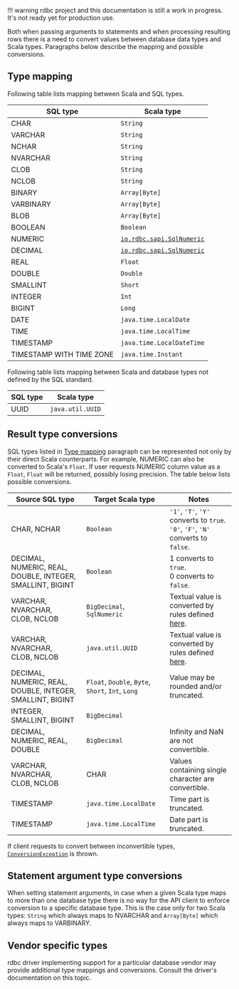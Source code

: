 <!---
 ! Copyright 2016-2017 rdbc contributors
 !
 ! Licensed under the Apache License, Version 2.0 (the "License");
 ! you may not use this file except in compliance with the License.
 ! You may obtain a copy of the License at
 !
 !     http://www.apache.org/licenses/LICENSE-2.0
 !
 ! Unless required by applicable law or agreed to in writing, software
 ! distributed under the License is distributed on an "AS IS" BASIS,
 ! WITHOUT WARRANTIES OR CONDITIONS OF ANY KIND, either express or implied.
 ! See the License for the specific language governing permissions and
 ! limitations under the License. 
 -->
!!! warning
    rdbc project and this documentation is still a work in progress.
    It's not ready yet for production use.

Both when passing arguments to statements and when processing resulting rows
there is a need to convert values between database data types and Scala types.
Paragraphs below describe the mapping and possible conversions.

## Type mapping

Following table lists mapping between Scala and SQL types.

| SQL type                  | Scala type   |
|---------------------------|--------------|
| CHAR                      | `String`     |
| VARCHAR                   | `String`     |
| NCHAR                     | `String`     |
| NVARCHAR                  | `String`     |
| CLOB                      | `String`     |
| NCLOB                     | `String`     |
| BINARY                    | `Array[Byte]`|
| VARBINARY                 | `Array[Byte]`|
| BLOB                      | `Array[Byte]`|
| BOOLEAN                   | `Boolean`|
| NUMERIC                   | [`io.rdbc.sapi.SqlNumeric`]({{scaladocRoot}}/io/rdbc/sapi/SqlNumeric$.html)|
| DECIMAL                   | [`io.rdbc.sapi.SqlNumeric`]({{scaladocRoot}}/io/rdbc/sapi/SqlNumeric$.html)|
| REAL                      | `Float`|
| DOUBLE                    | `Double`|
| SMALLINT                  | `Short`|
| INTEGER                   | `Int`|
| BIGINT                    | `Long`|
| DATE                      | `java.time.LocalDate`|
| TIME                      | `java.time.LocalTime`|
| TIMESTAMP                 | `java.time.LocalDateTime` |
| TIMESTAMP WITH TIME ZONE  | `java.time.Instant`|

Following table lists mapping between Scala and database types not defined
by the SQL standard.

| SQL type | Scala type        |
|----------|-------------------|
| UUID     | `java.util.UUID`  |


## Result type conversions

SQL types listed in [Type mapping](#type-mapping) paragraph can be represented 
not only by their direct Scala counterparts. For example, NUMERIC can also be
converted to Scala's `Float`. If user requests NUMERIC column value as a `Float`,
`Float` will be returned, possibly losing precision. The table below lists possible
conversions.

| Source SQL type | Target Scala type | Notes |
|-----------------|-------------------|-------|
| CHAR, NCHAR | `Boolean` | `'1'`, `'T'`, `'Y'` converts to `true`.<br>`'0'`, `'F'`, `'N'` converts to `false`.
| DECIMAL, NUMERIC, REAL, DOUBLE, INTEGER, SMALLINT, BIGINT | `Boolean` | 1 converts to `true`.<br>0 converts to `false`.
| VARCHAR, NVARCHAR,<br>CLOB, NCLOB | `BigDecimal`, `SqlNumeric` | Textual value is converted by rules defined [here](https://docs.oracle.com/javase/8/docs/api/java/math/BigDecimal.html#BigDecimal-java.lang.String-).
| VARCHAR, NVARCHAR,<br>CLOB, NCLOB | `java.util.UUID` | Textual value is converted by rules defined [here](https://docs.oracle.com/javase/8/docs/api/java/util/UUID.html#fromString-java.lang.String-).
| DECIMAL, NUMERIC, REAL, DOUBLE, INTEGER, SMALLINT, BIGINT | `Float`, `Double`, `Byte`, `Short`, `Int`, `Long` | Value may be rounded and/or truncated.
| INTEGER, SMALLINT, BIGINT  | `BigDecimal` |
| DECIMAL, NUMERIC, REAL, DOUBLE  | `BigDecimal` | Infinity and NaN are not convertible.
| VARCHAR, NVARCHAR,<br>CLOB, NCLOB | CHAR | Values containing single character are convertible.
| TIMESTAMP | `java.time.LocalDate` | Time part is truncated.
| TIMESTAMP | `java.time.LocalTime` | Date part is truncated.

If client requests to convert between inconvertible types,
[`ConversionException`]({{scaladocRoot}}/io/rdbc/api/exceptions/ConversionException.html)
is thrown.

## Statement argument type conversions

When setting statement arguments, in case when a given Scala type maps to more
than one database type there is no way for the API client to enforce conversion
to a specific database type. This is the case only for two Scala types: `String`
which always maps to NVARCHAR and `Array[Byte]` which always maps to VARBINARY.

## Vendor specific types

rdbc driver implementing support for a particular database vendor may provide
additional type mappings and conversions. Consult the driver's documentation
on this topic.
